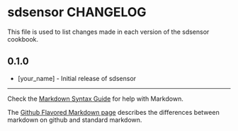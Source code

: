 sdsensor CHANGELOG
==================

This file is used to list changes made in each version of the sdsensor cookbook.

0.1.0
-----
- [your_name] - Initial release of sdsensor

- - -
Check the [Markdown Syntax Guide](http://daringfireball.net/projects/markdown/syntax) for help with Markdown.

The [Github Flavored Markdown page](http://github.github.com/github-flavored-markdown/) describes the differences between markdown on github and standard markdown.
